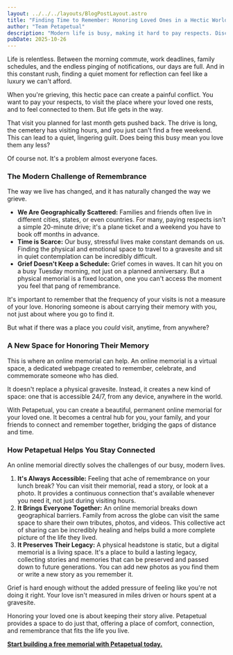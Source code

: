 ```yaml
---
layout: ../../../layouts/BlogPostLayout.astro
title: "Finding Time to Remember: Honoring Loved Ones in a Hectic World"
author: "Team Petapetual"
description: "Modern life is busy, making it hard to pay respects. Discover a way to honor and remember your loved ones, anytime and anywhere."
pubDate: 2025-10-26
---
```


Life is relentless. Between the morning commute, work deadlines, family schedules, and the endless pinging of notifications, our days are full. And in this constant rush, finding a quiet moment for reflection can feel like a luxury we can't afford.

When you're grieving, this hectic pace can create a painful conflict. You want to pay your respects, to visit the place where your loved one rests, and to feel connected to them. But life gets in the way.

That visit you planned for last month gets pushed back. The drive is long, the cemetery has visiting hours, and you just can't find a free weekend. This can lead to a quiet, lingering guilt. Does being this busy mean you love them any less?

Of course not. It's a problem almost everyone faces.

### The Modern Challenge of Remembrance

The way we live has changed, and it has naturally changed the way we grieve.

* **We Are Geographically Scattered:** Families and friends often live in different cities, states, or even countries. For many, paying respects isn't a simple 20-minute drive; it's a plane ticket and a weekend you have to book off months in advance.
* **Time is Scarce:** Our busy, stressful lives make constant demands on us. Finding the physical and emotional space to travel to a gravesite and sit in quiet contemplation can be incredibly difficult.
* **Grief Doesn't Keep a Schedule:** Grief comes in waves. It can hit you on a busy Tuesday morning, not just on a planned anniversary. But a physical memorial is a fixed location, one you can't access the moment you feel that pang of remembrance.

It's important to remember that the frequency of your visits is not a measure of your love. Honoring someone is about carrying their memory with you, not just about where you go to find it.

But what if there was a place you *could* visit, anytime, from anywhere?

### A New Space for Honoring Their Memory

This is where an online memorial can help. An online memorial is a virtual space, a dedicated webpage created to remember, celebrate, and commemorate someone who has died.

It doesn't replace a physical gravesite. Instead, it creates a new kind of space: one that is accessible 24/7, from any device, anywhere in the world.

With Petapetual, you can create a beautiful, permanent online memorial for your loved one. It becomes a central hub for you, your family, and your friends to connect and remember together, bridging the gaps of distance and time.

### How Petapetual Helps You Stay Connected

An online memorial directly solves the challenges of our busy, modern lives.

1.  **It's Always Accessible:** Feeling that ache of remembrance on your lunch break? You can visit their memorial, read a story, or look at a photo. It provides a continuous connection that's available whenever you need it, not just during visiting hours.
2.  **It Brings Everyone Together:** An online memorial breaks down geographical barriers. Family from across the globe can visit the same space to share their own tributes, photos, and videos. This collective act of sharing can be incredibly healing and helps build a more complete picture of the life they lived.
3.  **It Preserves Their Legacy:** A physical headstone is static, but a digital memorial is a living space. It's a place to build a lasting legacy, collecting stories and memories that can be preserved and passed down to future generations. You can add new photos as you find them or write a new story as you remember it.

Grief is hard enough without the added pressure of feeling like you're not doing it right. Your love isn't measured in miles driven or hours spent at a gravesite.

Honoring your loved one is about keeping their story alive. Petapetual provides a space to do just that, offering a place of comfort, connection, and remembrance that fits the life you live.

[**Start building a free memorial with Petapetual today.**](https://petapetual.com)
